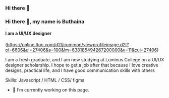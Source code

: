### Hi there 👋

### Hi there 👋, my name is Buthaina 
#### I am a UI/UX  designer 
(https://online.ltuc.com/d2l/common/viewprofileimage.d2l?oi=6606&ui=27406&s=100&lm=638185494267200000&v=11&cui=27406)

I am a fresh graduate, and I am now studying at Luminus College on a UI/UX designer scholarship. I hope to get a job after that because I love creative designs, practical life, and I have good communication skills with others

Skills:  Javascript / HTML / CSS/ figma 

- 🔭 I’m currently working on this page. 





